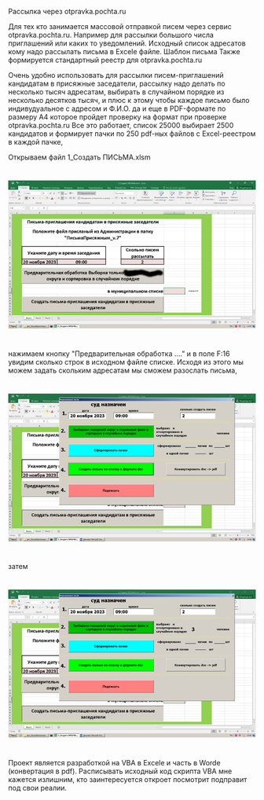 Рассылка через otpravka.pochta.ru

Для тех кто занимается массовой отправкой писем через сервис otpravka.pochta.ru.
Например для рассылки большого числа приглашений или каких то уведомлений.
Исходный список адресатов  кому надо рассылать письма в Excele файле.
Шаблон письма
Также формируется стандартный реестр для otpravka.pochta.ru

  Очень удобно использовать для рассылки писем-приглашений кандидатам в присяжные заседатели,
рассылку надо делать по несколько тысяч адресатам, выбирать в случайном порядке из несколько
десятков тысяч, и плюс к этому чтобы каждое письмо было индивудуальное с адресом и Ф.И.О.
да и еще в PDF-формате по размеру A4 которое пройдет проверку на формат при проверке otpravka.pochta.ru
  Все это работает, список 25000 выбирает 2500 кандидатов и формирует пачки по 250 pdf-ных файлов 
с Excel-реестром в каждой пачке,   

Открываем файл 1_Создать ПИСЬМА.xlsm
#
 ![Image Alt](1.png)
#
 нажимаем кнопку "Предварительная обработка ...." и в поле F:16 увидим сколько строк в исходном файле списке.
 Исходя из этого мы можем задать скольким адресатам мы сможем разослать письма, 
 #
 ![Image Alt](2.png) 
#
 затем
#
 ![Image Alt](3.png) 
#

  Проект является разработкой на VBA в Excele и часть в Worde (конвертация в pdf).
Расписывать исходный код скрипта VBA мне кажется излишним, 
кто заинтересуется откроет посмотрит подправит под свои реалии.
  
